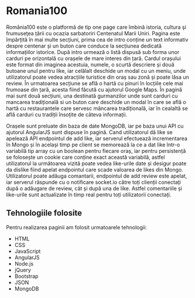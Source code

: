 # Romania100
România100 este o platformă de tip one page care îmbină istoria, cultura şi frumuseţea țării cu ocazia sarbatoriri Centenatul Marii Uniri.
Pagina este împărțită în mai multe secțiuni, prima cea de intro conține un text informativ despre centenar și un buton care conduce la secțiunea dedicată informațiilor istorice.
După intro urmează o listă dispusă sub forma unor carduri pe orizontală cu orașele de mare interes din țară. Cardul orașului este format din imaginea acestuia, numele, o scurtă descriere și două butoane unul pentru like, iar celălalt deschide un modal cu un meniu, unde utilizatorul poate vedea atracțiile turistice din oraș sau zonă și poate lăsa un review.
În urmatoarea secțiune se află o hartă cu pinuri în locțiile cele mai frumoase din țară, acesta fiind făcută cu ajutorul Google Maps.
În pagină mai sunt două secțiuni, una destinată gurmanzilor unde sunt carduri cu mancarea tradițională si un buton care deschide un modal în care se află o hartă cu restaurantele care servesc mâncarea tradițională, iar în cealaltă se află carduri cu tradiții însoțite de câteva informații.

Orașele sunt preluate din baza de date MongoDB, iar pe baza unui API cu ajutorul AngularJS sunt dispuse în pagină. Cand utilizatorul dă like se apelează API endpointul de add like, iar serverul efectuează incrementarea în Mongo și în același timp pe client se memorează la ce a dat like într-o variabilă tip array cu un boolean pentru fiecare oraș, iar pentru persistență se folosește un cookie care conține exact această variabilă, astfel utilizatorul la următoarea vizită poate vedea like-urile date și desigur poate da dislike fiind apelat endpointul care scade valoarea de likes din Mongo. Utilizatorul poate adăuga comantarii, endpointul de add review este apelat, iar serverul răspunde cu o notificare socket.io către toți clienții conectați după o adăugare de review, cât și după una de like. Astfel comentariile și like-urile sunt actualizate în timp real pentru toți utilizatorii conectați.



## Tehnologiile folosite
Pentru realizarea paginii am folosit urmatoarele tehnologii:
- HTML
- CSS
- JavaScript
- AngularJS
- Node.js
- jQuery
- Bootstrap
- JSON
- MongoDB